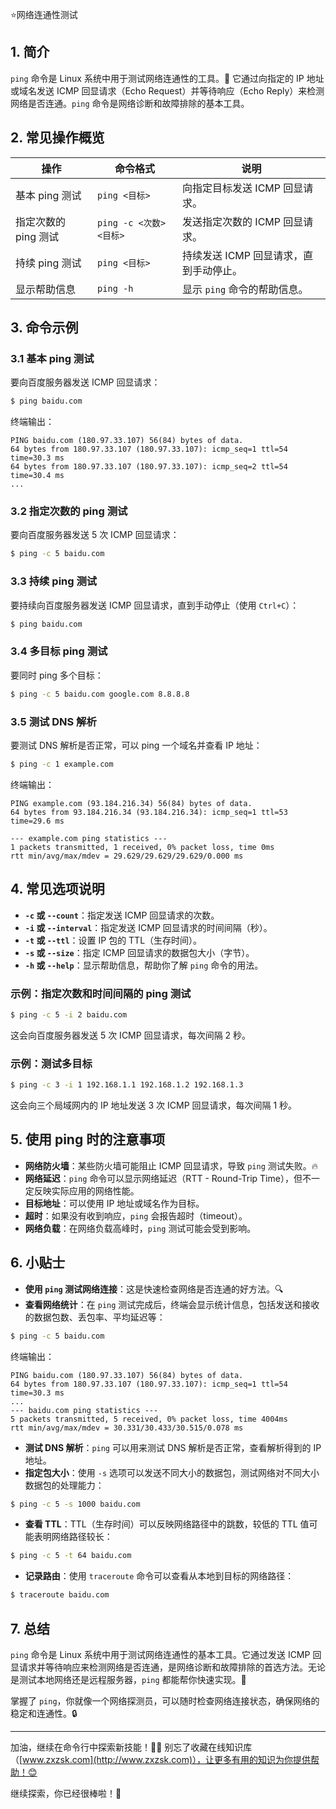 ⭐网络连通性测试 

## 1. 简介

`ping` 命令是 Linux 系统中用于测试网络连通性的工具。🔧 它通过向指定的 IP 地址或域名发送 ICMP 回显请求（Echo Request）并等待响应（Echo Reply）来检测网络是否连通。`ping` 命令是网络诊断和故障排除的基本工具。

## 2. 常见操作概览

| 操作                       | 命令格式                                  | 说明                               |
|----------------------------|-----------------------------------------|------------------------------------|
| 基本 ping 测试               | `ping <目标>`                           | 向指定目标发送 ICMP 回显请求。       |
| 指定次数的 ping 测试          | `ping -c <次数> <目标>`                 | 发送指定次数的 ICMP 回显请求。       |
| 持续 ping 测试               | `ping <目标>`                           | 持续发送 ICMP 回显请求，直到手动停止。 |
| 显示帮助信息                | `ping -h`                               | 显示 `ping` 命令的帮助信息。         |

## 3. 命令示例

### 3.1 基本 ping 测试

要向百度服务器发送 ICMP 回显请求：

```bash
$ ping baidu.com
```

终端输出：

```
PING baidu.com (180.97.33.107) 56(84) bytes of data.
64 bytes from 180.97.33.107 (180.97.33.107): icmp_seq=1 ttl=54 time=30.3 ms
64 bytes from 180.97.33.107 (180.97.33.107): icmp_seq=2 ttl=54 time=30.4 ms
...
```

### 3.2 指定次数的 ping 测试

要向百度服务器发送 5 次 ICMP 回显请求：

```bash
$ ping -c 5 baidu.com
```

### 3.3 持续 ping 测试

要持续向百度服务器发送 ICMP 回显请求，直到手动停止（使用 `Ctrl+C`）：

```bash
$ ping baidu.com
```

### 3.4 多目标 ping 测试

要同时 ping 多个目标：

```bash
$ ping -c 5 baidu.com google.com 8.8.8.8
```

### 3.5 测试 DNS 解析

要测试 DNS 解析是否正常，可以 ping 一个域名并查看 IP 地址：

```bash
$ ping -c 1 example.com
```

终端输出：

```
PING example.com (93.184.216.34) 56(84) bytes of data.
64 bytes from 93.184.216.34 (93.184.216.34): icmp_seq=1 ttl=53 time=29.6 ms

--- example.com ping statistics ---
1 packets transmitted, 1 received, 0% packet loss, time 0ms
rtt min/avg/max/mdev = 29.629/29.629/29.629/0.000 ms
```

## 4. 常见选项说明

- **`-c` 或 `--count`**：指定发送 ICMP 回显请求的次数。
- **`-i` 或 `--interval`**：指定发送 ICMP 回显请求的时间间隔（秒）。
- **`-t` 或 `--ttl`**：设置 IP 包的 TTL（生存时间）。
- **`-s` 或 `--size`**：指定 ICMP 回显请求的数据包大小（字节）。
- **`-h` 或 `--help`**：显示帮助信息，帮助你了解 `ping` 命令的用法。

### 示例：指定次数和时间间隔的 ping 测试

```bash
$ ping -c 5 -i 2 baidu.com
```

这会向百度服务器发送 5 次 ICMP 回显请求，每次间隔 2 秒。

### 示例：测试多目标

```bash
$ ping -c 3 -i 1 192.168.1.1 192.168.1.2 192.168.1.3
```

这会向三个局域网内的 IP 地址发送 3 次 ICMP 回显请求，每次间隔 1 秒。

## 5. 使用 ping 时的注意事项

- **网络防火墙**：某些防火墙可能阻止 ICMP 回显请求，导致 `ping` 测试失败。🔥
- **网络延迟**：`ping` 命令可以显示网络延迟（RTT - Round-Trip Time），但不一定反映实际应用的网络性能。
- **目标地址**：可以使用 IP 地址或域名作为目标。
- **超时**：如果没有收到响应，`ping` 会报告超时（timeout）。
- **网络负载**：在网络负载高峰时，`ping` 测试可能会受到影响。

## 6. 小贴士

- **使用 `ping` 测试网络连接**：这是快速检查网络是否连通的好方法。🔍
- **查看网络统计**：在 `ping` 测试完成后，终端会显示统计信息，包括发送和接收的数据包数、丢包率、平均延迟等：

```bash
$ ping -c 5 baidu.com
```

终端输出：

```
PING baidu.com (180.97.33.107) 56(84) bytes of data.
64 bytes from 180.97.33.107 (180.97.33.107): icmp_seq=1 ttl=54 time=30.3 ms
...
--- baidu.com ping statistics ---
5 packets transmitted, 5 received, 0% packet loss, time 4004ms
rtt min/avg/max/mdev = 30.331/30.433/30.515/0.078 ms
```

- **测试 DNS 解析**：`ping` 可以用来测试 DNS 解析是否正常，查看解析得到的 IP 地址。
- **指定包大小**：使用 `-s` 选项可以发送不同大小的数据包，测试网络对不同大小数据包的处理能力：

```bash
$ ping -c 5 -s 1000 baidu.com
```

- **查看 TTL**：TTL（生存时间）可以反映网络路径中的跳数，较低的 TTL 值可能表明网络路径较长：

```bash
$ ping -c 5 -t 64 baidu.com
```

- **记录路由**：使用 `traceroute` 命令可以查看从本地到目标的网络路径：

```bash
$ traceroute baidu.com
```

## 7. 总结

`ping` 命令是 Linux 系统中用于测试网络连通性的基本工具。它通过发送 ICMP 回显请求并等待响应来检测网络是否连通，是网络诊断和故障排除的首选方法。无论是测试本地网络还是远程服务器，`ping` 都能帮你快速实现。🎯

掌握了 `ping`，你就像一个网络探测员，可以随时检查网络连接状态，确保网络的稳定和连通性。🔒

---

加油，继续在命令行中探索新技能！💪🏻 别忘了收藏在线知识库（[www.zxzsk.com](http://www.zxzsk.com)），让更多有用的知识为你提供帮助！😊

继续探索，你已经很棒啦！🌟
